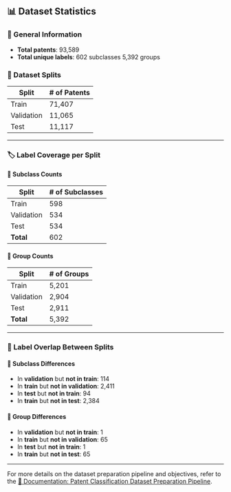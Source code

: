## 📊 Dataset Statistics

### 🧾 General Information
- **Total patents**: 93,589  
- **Total unique labels**: 602 subclasses 5,392 groups 

### 📁 Dataset Splits
| Split       | # of Patents |
|-------------|--------------|
| Train       | 71,407       |
| Validation  | 11,065       |
| Test        | 11,117       |

---

### 🏷️ Label Coverage per Split

#### 🔹 Subclass Counts
| Split       | # of Subclasses |
|-------------|-----------------|
| Train       | 598             |
| Validation  | 534             |
| Test        | 534             |
| **Total**   | 602             |

#### 🔹 Group Counts
| Split       | # of Groups     |
|-------------|-----------------|
| Train       | 5,201           |
| Validation  | 2,904           |
| Test        | 2,911           |
| **Total**   | 5,392           |

---

### 🔄 Label Overlap Between Splits

#### 📌 Subclass Differences
- In **validation** but **not in train**: 114  
- In **train** but **not in validation**: 2,411  
- In **test** but **not in train**: 94  
- In **train** but **not in test**: 2,384  

#### 📌 Group Differences
- In **validation** but **not in train**: 1  
- In **train** but **not in validation**: 65  
- In **test** but **not in train**: 1  
- In **train** but **not in test**: 65  

---

For more details on the dataset preparation pipeline and objectives, refer to the [📄 Documentation: Patent Classification Dataset Preparation Pipeline](#).
